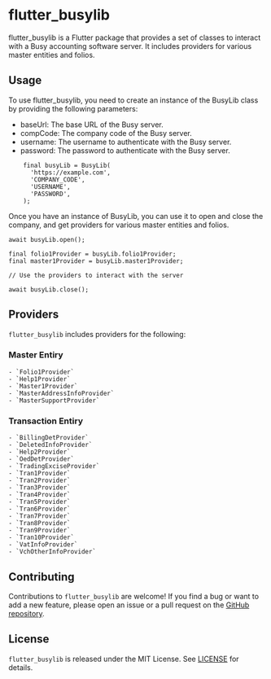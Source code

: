 # flutter_busylib
flutter_busylib is a Flutter package that provides a set of classes to interact with a Busy accounting software server. It includes providers for various master entities and folios.

## Usage
To use flutter_busylib, you need to create an instance of the BusyLib class by providing the following parameters:
- baseUrl: The base URL of the Busy server.
- compCode: The company code of the Busy server.
- username: The username to authenticate with the Busy server.
- password: The password to authenticate with the Busy server.

```
    final busyLib = BusyLib(
      'https://example.com',
      'COMPANY_CODE',
      'USERNAME',
      'PASSWORD',
    );
```
Once you have an instance of BusyLib, you can use it to open and close the company, and get providers for various master entities and folios.

```
await busyLib.open();

final folio1Provider = busyLib.folio1Provider;
final master1Provider = busyLib.master1Provider;

// Use the providers to interact with the server

await busyLib.close();
```

## Providers
`flutter_busylib` includes providers for the following:

### Master Entiry
    - `Folio1Provider`
    - `Help1Provider`
    - `Master1Provider`
    - `MasterAddressInfoProvider`
    - `MasterSupportProvider`

### Transaction Entiry
    - `BillingDetProvider`
    - `DeletedInfoProvider`
    - `Help2Provider`
    - `OedDetProvider`
    - `TradingExciseProvider`
    - `Tran1Provider`
    - `Tran2Provider`
    - `Tran3Provider`
    - `Tran4Provider`
    - `Tran5Provider`
    - `Tran6Provider`
    - `Tran7Provider`
    - `Tran8Provider`
    - `Tran9Provider`
    - `Tran10Provider`
    - `VatInfoProvider`
    - `VchOtherInfoProvider`
    
## Contributing
Contributions to `flutter_busylib` are welcome! If you find a bug or want to add a new feature, please open an issue or a pull request on the [GitHub repository](https://github.com/flutter-busy/flutter_busylib).

## License
`flutter_busylib` is released under the MIT License. See [LICENSE](https://github.com/flutter-busy/flutter_busylib/blob/main/LICENSE) for details.


